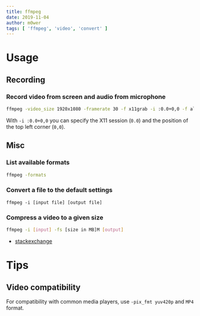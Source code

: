```yaml
---
title: ffmpeg
date: 2019-11-04
author: m0wer
tags: [ 'ffmpeg', 'video', 'convert' ]
---
```


# Usage

## Recording

### Record video from screen and audio from microphone

```bash
ffmpeg -video_size 1920x1080 -framerate 30 -f x11grab -i :0.0+0,0 -f alsa -ac 2 -i pulse -pix_fmt yuv420p {out}
```

With `-i :0.0+0,0` you can specify the X11 session (`0.0`) and the position of
the top left corner (`0,0`).

## Misc

### List available formats
```bash
ffmpeg -formats
```

### Convert a file to the default settings

```
ffmpeg -i [input file] [output file]
```

### Compress a video to a given size

```bash
ffmpeg -i [input] -fs [size in MB]M [output]
```

* [stackexchange](https://unix.stackexchange.com/questions/28803/how-can-i-reduce-a-videos-size-with-ffmpeg)

# Tips

## Video compatibility

For compatibility with common media players, use `-pix_fmt yuv420p` and `MP4`
format.
